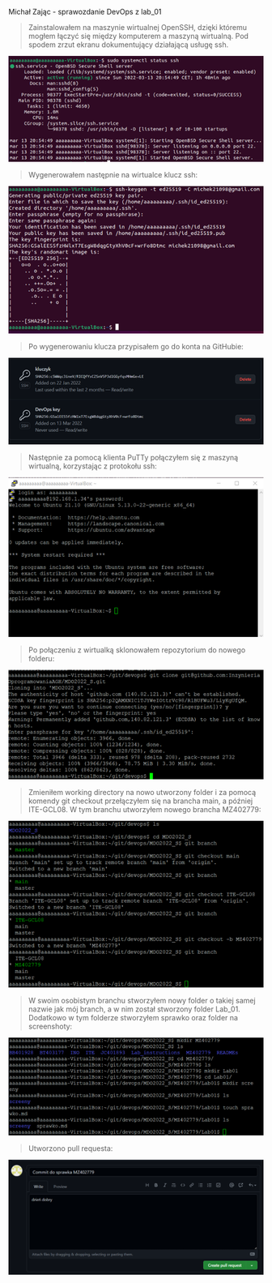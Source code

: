 Michał Zając - sprawozdanie DevOps z lab_01

> Zainstalowałem na maszynie wirtualnej OpenSSH, dzięki któremu mogłem łączyć się między komputerem a maszyną wirtualną. Pod spodem zrzut ekranu dokumentujący działającą usługę ssh.

![plot](./screeny/after_installing_ssh.png)

> Wygenerowałem następnie na wirtualce klucz ssh:

![plot](./screeny/keygen.png)

> Po wygenerowaniu klucza przypisałem go do konta na GitHubie:

![plot](./screeny/generated_key.png)

> Następnie za pomocą klienta PuTTy połączyłem się z maszyną wirtualną, korzystając z protokołu ssh:

![plot](./screeny/connection_successful.png)

> Po połączeniu z wirtualką sklonowałem repozytorium do nowego folderu:

![plot](./screeny/clone_repo.png)

> Zmieniłem working directory na nowo utworzony folder i za pomocą komendy git checkout przełączyłem się na brancha main, a później ITE-GCL08. W tym branchu utworzyłem nowego brancha MZ402779:

![plot](./screeny/folder_structure.png)

> W swoim osobistym branchu stworzyłem nowy folder o takiej samej nazwie jak mój branch, a w nim został stworzony folder Lab_01. Dodatkowo w tym folderze stworzyłem sprawko oraz folder na screenshoty:

![plot](./screeny/stworzenie_sprawka.png)

> Utworzono pull requesta:

![plot](./screeny/pull_request.png)
